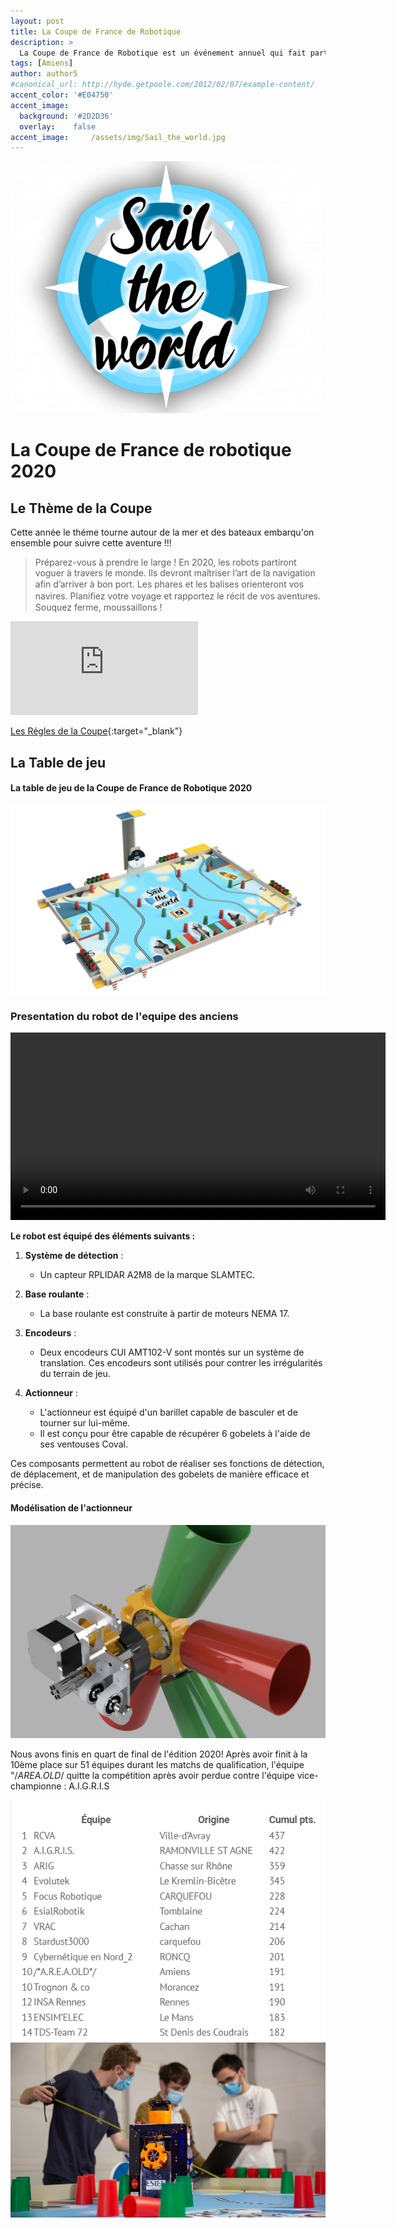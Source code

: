 ```yaml
---
layout: post
title: La Coupe de France de Robotique
description: >
  La Coupe de France de Robotique est un événement annuel qui fait particier des étudiants, ingenieurs et passionnés autour de la robotique 
tags: [Amiens]
author: author5
#canonical_url: http://hyde.getpoole.com/2012/02/07/example-content/
accent_color: '#E04750'
accent_image:
  background: '#2D2D36'
  overlay:    false
accent_image:     /assets/img/Sail_the_world.jpg
---
```

![Logo_sail_the_world](/assets\img\Sail_the_world_logo.png)
# La Coupe de France de robotique 2020
## Le Thème de la Coupe 
Cette année le théme tourne autour de la mer et des bateaux embarqu'on ensemble pour suivre cette aventure !!!
> Préparez-vous à prendre le large ! En 2020, les robots partiront voguer à travers le monde. Ils devront maîtriser l’art de la navigation aﬁn d’arriver à bon port.
Les phares et les balises orienteront vos navires. Planiﬁez votre voyage et rapportez le récit de vos aventures.
Souquez ferme, moussaillons !

<iframe src="https://www.youtube.com/embed/ImQAZJbvipk" title="Forum Planète Sciences 2019" frameborder="0" allow="accelerometer; autoplay; clipboard-write; encrypted-media; gyroscope; picture-in-picture; web-share" allowfullscreen></iframe>

[Les Régles de la Coupe](/assets/rglmt/Eurobot2020_Rules_Cup_OFFICIAL_FR.pdf){:target="_blank"}

## La Table de jeu
#### La table de jeu de la Coupe de France de Robotique 2020

![Table2020](/assets/img/Plateau_2020.png)

### Presentation du robot de l'equipe des anciens

<video width="600" height="300" controls>
  <source src="/assets/video/ROBOT_1_Actionneur_2.0_v23.mp4" type="video/mp4">
  Votre navigateur ne prend pas en charge la lecture de la vidéo.
</video>

**Le robot est équipé des éléments suivants :**

1. **Système de détection** :
   - Un capteur RPLIDAR A2M8 de la marque SLAMTEC.

2. **Base roulante** :
   - La base roulante est construite à partir de moteurs NEMA 17.

3. **Encodeurs** :
   - Deux encodeurs CUI AMT102-V sont montés sur un système de translation. Ces encodeurs sont utilisés pour contrer les irrégularités du terrain de jeu.

4. **Actionneur** :
   - L'actionneur est équipé d'un barillet capable de basculer et de tourner sur lui-même.
   - Il est conçu pour être capable de récupérer 6 gobelets à l'aide de ses ventouses Coval.

Ces composants permettent au robot de réaliser ses fonctions de détection, de déplacement, et de manipulation des gobelets de manière efficace et précise.

#### Modélisation de l'actionneur
![actionneur](/assets/img/actionneur.png)

Nous avons finis en quart de final de l'édition 2020! Après avoir finit à la 10ème place sur 51 équipes durant les matchs de qualification, l'équipe "/*AREA.OLD*/ quitte la compétition après avoir perdue contre l'équipe vice-championne : A.I.G.R.I.S

![classement](/assets/img/classement_2020.png)
![classement](/assets/img/cdr_2020.png)
